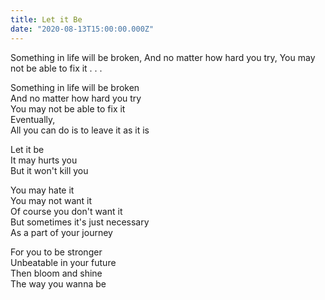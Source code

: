 ```yaml
---
title: Let it Be
date: "2020-08-13T15:00:00.000Z"
---
```


Something in life will be broken,
And no matter how hard you try,
You may not be able to fix it . . .
<!-- more -->

Something in life will be broken<br/>
And no matter how hard you try<br/>
You may not be able to fix it<br/>
Eventually,<br/>
All you can do is to leave it as it is<br/>

Let it be<br/>
It may hurts you<br/>
But it won't kill you<br/>

You may hate it<br/>
You may not want it<br/>
Of course you don't want it<br/>
But sometimes it's just necessary <br/>
As a part of your journey <br/>

For you to be stronger<br/>
Unbeatable in your future<br/>
Then bloom and shine<br/>
The way you wanna be<br/>